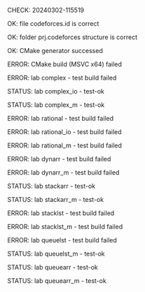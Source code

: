 CHECK: 20240302-115519
OK: file codeforces.id is correct
OK: folder prj.codeforces structure is correct
OK: CMake generator successed
ERROR: CMake build (MSVC x64) failed
ERROR: lab complex - test build failed
STATUS: lab complex_io - test-ok
STATUS: lab complex_m - test-ok
ERROR: lab rational - test build failed
ERROR: lab rational_io - test build failed
ERROR: lab rational_m - test build failed
ERROR: lab dynarr - test build failed
ERROR: lab dynarr_m - test build failed
STATUS: lab stackarr - test-ok
STATUS: lab stackarr_m - test-ok
ERROR: lab stacklst - test build failed
ERROR: lab stacklst_m - test build failed
ERROR: lab queuelst - test build failed
STATUS: lab queuelst_m - test-ok
STATUS: lab queuearr - test-ok
STATUS: lab queuearr_m - test-ok
